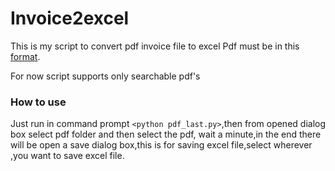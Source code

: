 # Invoice2excel
This is my script to convert pdf invoice file to excel
Pdf must be in this [format](https://www.oaib.org.tr/files/downloads/Bilgi-merkezi/ihracat-merkezi/dis-ticarette-kullnlan-fatu/gum-gen-soz-1.jpg).

For now script supports only searchable pdf's

### How to use

Just run in command prompt `<python pdf_last.py>`,then from opened dialog box select pdf folder and then select the pdf, wait a minute,in the end there will be open a save dialog box,this is for saving excel file,select wherever ,you want to save excel file.
